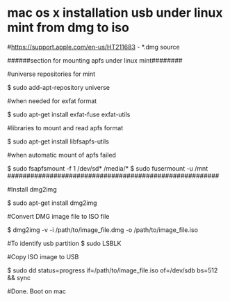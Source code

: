 
# mac os x installation usb under linux mint from dmg to iso
#https://support.apple.com/en-us/HT211683 - *.dmg source

######section for mounting apfs under linux mint########

#universe repositories for mint

$ sudo add-apt-repository universe

#when needed for exfat format

$ sudo apt-get install exfat-fuse exfat-utils

#libraries to mount and read apfs format

$ sudo apt-get install libfsapfs-utils

#when automatic mount of apfs failed

$ sudo fsapfsmount -f 1 /dev/sd* /media/*
$ sudo fusermount -u /mnt
#######################################################

#Install dmg2img

$ sudo apt-get install dmg2img

#Convert DMG image file to ISO file

$ dmg2img -v -i /path/to/image_file.dmg -o /path/to/image_file.iso

#To identify usb partition
$ sudo LSBLK

#Copy ISO image to USB

$ sudo dd status=progress if=/path/to/image_file.iso of=/dev/sdb bs=512 && sync

#Done. Boot on mac 

